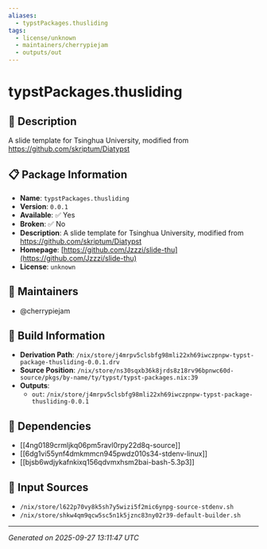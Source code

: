 ```yaml
---
aliases:
  - typstPackages.thusliding
tags:
  - license/unknown
  - maintainers/cherrypiejam
  - outputs/out
---
```


# typstPackages.thusliding

## 📝 Description

A slide template for Tsinghua University, modified from https://github.com/skriptum/Diatypst

## 📋 Package Information

- **Name**: `typstPackages.thusliding`
- **Version**: `0.0.1`
- **Available**: ✅ Yes
- **Broken**: ✅ No
- **Description**: A slide template for Tsinghua University, modified from https://github.com/skriptum/Diatypst
- **Homepage**: [https://github.com/Jzzzi/slide-thu](https://github.com/Jzzzi/slide-thu)
- **License**: `unknown`
## 👥 Maintainers

- @cherrypiejam


## 🔧 Build Information

- **Derivation Path**: `/nix/store/j4mrpv5clsbfg98mli22xh69iwczpnpw-typst-package-thusliding-0.0.1.drv`
- **Source Position**: `/nix/store/ns30sqxb36k8jrds8z18rv96bpnwc60d-source/pkgs/by-name/ty/typst/typst-packages.nix:39`
- **Outputs**:
  - `out`:  `/nix/store/j4mrpv5clsbfg98mli22xh69iwczpnpw-typst-package-thusliding-0.0.1`

## 🔗 Dependencies

- [[4ng0189crmljkq06pm5ravl0rpy22d8q-source]]
- [[6dg1vi55ynf4dmkmmcn945pwdz010s34-stdenv-linux]]
- [[bjsb6wdjykafnkixq156qdvmxhsm2bai-bash-5.3p3]]

## 📁 Input Sources

- `/nix/store/l622p70vy8k5sh7y5wizi5f2mic6ynpg-source-stdenv.sh`
- `/nix/store/shkw4qm9qcw5sc5n1k5jznc83ny02r39-default-builder.sh`

---
*Generated on 2025-09-27 13:11:47 UTC*
